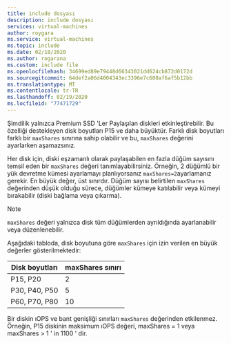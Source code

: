 ```yaml
---
title: include dosyası
description: include dosyası
services: virtual-machines
author: roygara
ms.service: virtual-machines
ms.topic: include
ms.date: 02/18/2020
ms.author: rogarana
ms.custom: include file
ms.openlocfilehash: 34699ed89e79448d66343021dd624cb872d0172d
ms.sourcegitcommit: 64def2a06d4004343ec3396e7c600af6af5b12bb
ms.translationtype: MT
ms.contentlocale: tr-TR
ms.lasthandoff: 02/19/2020
ms.locfileid: "77471729"
---
```

Şimdilik yalnızca Premium SSD 'Ler Paylaşılan diskleri etkinleştirebilir. Bu özelliği destekleyen disk boyutları P15 ve daha büyüktür. Farklı disk boyutları farklı bir `maxShares` sınırına sahip olabilir ve bu, `maxShares` değerini ayarlarken aşamazsınız.

Her disk için, diski eşzamanlı olarak paylaşabilen en fazla düğüm sayısını temsil eden bir `maxShares` değeri tanımlayabilirsiniz. Örneğin, 2 düğümlü bir yük devretme kümesi ayarlamayı planlıyorsanız `maxShares=2`ayarlamanız gerekir. En büyük değer, üst sınırdır. Düğüm sayısı belirtilen `maxShares` değerinden düşük olduğu sürece, düğümler kümeye katılabilir veya kümeyi bırakabilir (diski bağlama veya çıkarma).

> [!NOTE]
> `maxShares` değeri yalnızca disk tüm düğümlerden ayrıldığında ayarlanabilir veya düzenlenebilir.

Aşağıdaki tabloda, disk boyutuna göre `maxShares` için izin verilen en büyük değerler gösterilmektedir:

|Disk boyutları  |maxShares sınırı  |
|---------|---------|
|P15, P20     |2         |
|P30, P40, P50     |5         |
|P60, P70, P80     |10         |

Bir diskin ıOPS ve bant genişliği sınırları `maxShares` değerinden etkilenmez. Örneğin, P15 diskinin maksimum ıOPS değeri, maxShares = 1 veya maxShares > 1 ' in 1100 ' dir.